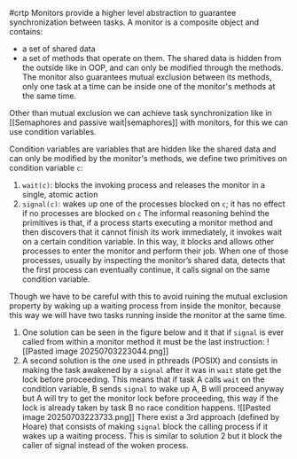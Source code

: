 #crtp 
Monitors provide a higher level abstraction to guarantee synchronization between tasks.
A monitor is a composite object and contains:
- a set of shared data
- a set of methods that operate on them.
The shared data is hidden from the outside like in OOP, and can only be modified through the methods.
The monitor also guarantees mutual exclusion between its methods, only one task at a time can be inside one of the monitor's methods at the same time.

Other than mutual exclusion we can achieve task synchronization like in [[Semaphores and passive wait|semaphores]] with monitors, for this we can use condition variables.

Condition variables are variables that are hidden like the shared data and can only be modified by the monitor's methods, we define two primitives on condition variable `c`:
1. `wait(c)`: blocks the invoking process and releases the monitor in a single, atomic action
2. `signal(c)`: wakes up one of the processes blocked on `c`; it has no effect if no processes are blocked on `c`
The informal reasoning behind the primitives is that, if a process starts executing a monitor method and then discovers that it cannot finish its work immediately, it invokes wait on a certain condition variable. In this way, it blocks and allows other processes to enter the monitor and perform their job.
When one of those processes, usually by inspecting the monitor’s shared data, detects that the first process can eventually continue, it calls signal on the same condition variable.

Though we have to be careful with this to avoid ruining the mutual exclusion property by waking up a waiting process from inside the monitor, because this way we will have two tasks running inside the monitor at the same time.
1. One solution can be seen in the figure below and it that if `signal` is ever called from within a monitor method it must be the last instruction:
	![[Pasted image 20250703223044.png]]
2. A second solution is the one used in pthreads (POSIX) and consists in making the task awakened by a `signal` after it was in `wait` state get the lock before proceeding. This means that if task A calls `wait` on the condition variable, B sends `signal` to wake up A, B will proceed anyway but A will try to get the monitor lock before proceeding, this way if the lock is already taken by task B no race condition happens.
	 ![[Pasted image 20250703223733.png]]
There exist a 3rd approach (defined by Hoare) that consists of making `signal` block the calling process if it wakes up a waiting process. This is similar to solution 2 but it block the caller of signal instead of the woken process. 